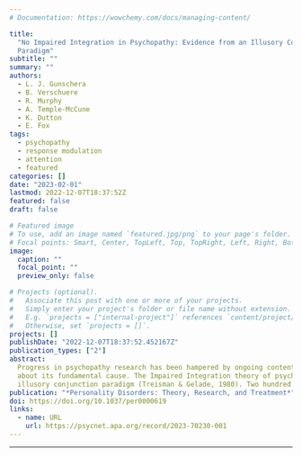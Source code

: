 ```yaml
---
# Documentation: https://wowchemy.com/docs/managing-content/

title:
  "No Impaired Integration in Psychopathy: Evidence from an Illusory Conjunction
  Paradigm"
subtitle: ""
summary: ""
authors:
  - L. J. Gunschera
  - B. Verschuere
  - R. Murphy
  - A. Temple-McCune
  - K. Dutton
  - E. Fox
tags:
  - psychopathy
  - response modulation
  - attention
  - featured
categories: []
date: "2023-02-01"
lastmod: 2022-12-07T18:37:52Z
featured: false
draft: false

# Featured image
# To use, add an image named `featured.jpg/png` to your page's folder.
# Focal points: Smart, Center, TopLeft, Top, TopRight, Left, Right, BottomLeft, Bottom, BottomRight.
image:
  caption: ""
  focal_point: ""
  preview_only: false

# Projects (optional).
#   Associate this post with one or more of your projects.
#   Simply enter your project's folder or file name without extension.
#   E.g. `projects = ["internal-project"]` references `content/project/deep-learning/index.md`.
#   Otherwise, set `projects = []`.
projects: []
publishDate: "2022-12-07T18:37:52.452167Z"
publication_types: ["2"]
abstract:
  Progress in psychopathy research has been hampered by ongoing contention
  about its fundamental cause. The Impaired Integration theory of psychopathy provides an attention-based account of information integration abnormalities. We set out to evaluate the suggested mechanism via an innovative application of the well-established
  illusory conjunction paradigm (Treisman & Gelade, 1980). Two hundred participants were recruited by utilising a psychopathic-trait-maximisation technique, sampling individuals from an ex-prisoner and a population sample. We found no evidence for differences in illusory conjunctions suggesting that integration of cues deficits in psychopathic individuals (BF10 = 0.156), and the absence of a relationship between psychopathic traits and illusory conjunctions remained when accounting for confounding variables. These findings question the mechanism proposed by the Impaired Integration theory and pave the way for future research to advance our understanding of psychopathic trait aetiology by assessing specific and falsifiable mechanisms thought to bring about the observed cognitive and behavioural deficits.
publication: "*Personality Disorders: Theory, Research, and Treatment*"
doi: https://doi.org/10.1037/per0000619
links:
  - name: URL
    url: https://psycnet.apa.org/record/2023-70230-001
---
```


---
